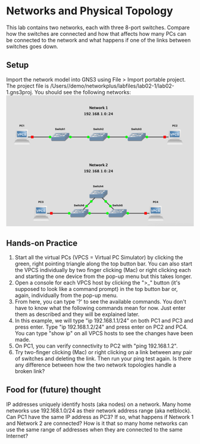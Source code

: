 # Networks and Physical Topology

This lab contains two networks, each with three 8-port switches.  Compare how the switches are connected and how that affects how many PCs can be connected to the network and what happens if one of the links between switches goes down.

## Setup
Import the network model into GNS3 using File > Import portable project.  The project file is /Users/<user>/demo/networkplus/labfiles/lab02-1/lab02-1.gns3proj.
You should see the following networks:
![lab02-1 network diagram](lab02-1_network_diagram.png)

## Hands-on Practice
1. Start all the virtual PCs (VPCS = Virtual PC Simulator) by clicking the green, right pointing triangle along the top button bar.  You can also start the VPCS individually by two finger clicking (Mac) or right clicking each and starting the one device from the pop-up menu but this takes longer.
1. Open a console for each VPCS host by clicking the ">_" button (it's supposed to look like a command prompt) in the top button bar or, again, individually from the pop-up menu.
1. From here, you can type '?' to see the available commands.  You don't have to know what the following commands mean for now.  Just enter them as described and they will be explained later.
1. In this example, we will type "ip 192.168.1.1/24" on both PC1 and PC3 and press enter.  Type "ip 192.168.1.2/24" and press enter on PC2 and PC4.  You can type "show ip" on all VPCS hosts to see the changes have been made.
1. On PC1, you can verify connectivity to PC2 with "ping 192.168.1.2".
1. Try two-finger clicking (Mac) or right clicking on a link between any pair of switches and deleting the link.  Then run your ping test again.  Is there any difference between how the two network topologies handle a broken link?

## Food for (future) thought
IP addresses uniquely identify hosts (aka nodes) on a network.  Many home networks use 192.168.1.0/24 as their network address range (aka netblock).  Can PC1 have the same IP address as PC3?  If so, what happens if Network 1 and Network 2 are connected?  How is it that so many home networks can use the same range of addresses when they are connected to the same Internet?


